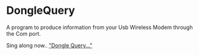 # DongleQuery
A program to produce information from your Usb Wireless Modem through the Com port.

Sing along now.. ["Dongle Query..."](https://www.youtube.com/watch?v=QGKiC2suCHQ) 
